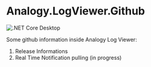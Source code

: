 # Analogy.LogViewer.Github
![.NET Core Desktop](https://github.com/Analogy-LogViewer/Analogy.LogViewer.Github/workflows/.NET%20Core%20Desktop/badge.svg)


Some github information inside Analogy Log Viewer:

1. Release Informations
2. Real Time Notification pulling (in progress)
